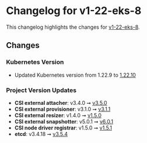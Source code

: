 # Changelog for v1-22-eks-8

This changelog highlights the changes for [v1-22-eks-8](https://github.com/aws/eks-distro/tree/v1-22-eks-8).

## Changes

### Kubernetes Version
* Updated Kubernetes version from 1.22.9 to
  [1.22.10](https://github.com/kubernetes/kubernetes/tree/v1.22.10)

### Project Version Updates

* **CSI external attacher**: v3.4.0 ➞
  [v3.5.0](https://github.com/kubernetes-csi/external-attacher/releases/tag/v3.5.0)
* **CSI external provisioner**: v3.1.0 ➞
  [v3.1.1](https://github.com/kubernetes-csi/external-provisioner/releases/tag/v3.1.1)
* **CSI external resizer**: v1.4.0 ➞
  [v1.5.0](https://github.com/kubernetes-csi/external-resizer/releases/tag/v1.5.0)
* **CSI external snapshotter**: v5.0.1 ➞
  [v6.0.1](https://github.com/kubernetes-csi/external-snapshotter/releases/tag/v6.0.1)
* **CSI node driver registrar**: v1.5.0 ➞
  [v1.5.1](https://github.com/kubernetes-csi/node-driver-registrar/releases/tag/v1.5.1)
* **etcd**: v3.4.18 ➞ [v3.5.4](https://github.com/etcd-io/etcd/releases/tag/v3.5.4)
